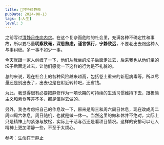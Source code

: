 ```yaml
---
title: 🧘可持续静修
pubDate: 2024-08-13
tags: [💧人生]
level: 3
---
```


之前写过[清静月夜向内求](/xyy/20240707b)。在这个复杂而危险的社会里，充满各种不确定性和事故，所以要尽量**明察秋毫，深思熟虑，谨言慎行，宁静致远**，不要老出去跟这种人与事纠缠。多一事不如少一事。

今天就跟一家人纠缠了一下，他们从我坐的坛子后面走过去，后来我也从他们坐的坛子后面走过去，让他们感觉一下这样的行为是不礼貌的。

总的来说，现在社会上的各种风险越来越高，包括卷土重来的新冠病毒等，所以尽量还是别出去了，出去也是在附近转转吧，还省钱。

为此，我觉得很有必要把静修作为一项长期的可持续的生活习惯维持下去，跟极简主义和素食等差不多，都是值得去做的。

另外，我也考虑把自己的作息改一下，原来是周三和周六周日休息，现在改成周二周四周六休息，周日随机，也就是做一休一。当然这里的做和休并不绝对，实际上只是精神上的紧张与放松，实际上干活与否还是看项目情况。这样的安排可以让人精神上更加清静一些，不至于太烦心。

参考：[生命在于静止](https://www.bilibili.com/video/BV1Fb421J76r/)
